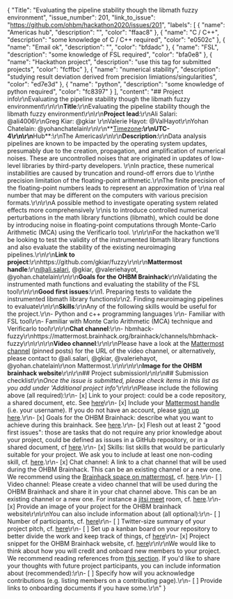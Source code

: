 {
  "Title": "Evaluating the pipeline stability though the libmath fuzzy environment",
  "issue_number": 201,
  "link_to_issue": "https://github.com/ohbm/hackathon2020/issues/201",
  "labels": [
    {
      "name": "Americas hub",
      "description": "",
      "color": "ffaac8"
    },
    {
      "name": "C / C++",
      "description": "some knowledge of C / C++ required",
      "color": "e0502c"
    },
    {
      "name": "Email ok",
      "description": "",
      "color": "bfdadc"
    },
    {
      "name": "FSL",
      "description": "some knowledge of FSL required",
      "color": "bfa0e8"
    },
    {
      "name": "Hackathon project",
      "description": "use this tag for submitted projects",
      "color": "fcffbc"
    },
    {
      "name": "numerical stability",
      "description": "studying result deviation derived from precision limiations/singularities",
      "color": "ed7e3d"
    },
    {
      "name": "python",
      "description": "some knowledge of python required",
      "color": "fc8397"
    }
  ],
  "content": "## Project info\r\nEvaluating the pipeline stability though the libmath fuzzy environment\r\n\r\n**Title**:\r\nEvaluating the pipeline stability though the libmath fuzzy environment\r\n\r\n**Project lead**:\r\nAli Salari: @ali4006\r\nGreg Kiar: @gkiar \r\nValerie Hayot: @ValHayot\r\nYohan Chatelain: @yohanchatelain\r\n\r\n**[Timezone](https://github.com/ohbm/hackathon2020/blob/master/.github/ISSUE_TEMPLATE/handbooks/projects.md#timezone)**:\r\nUTC-4\r\n\r\n**Hub**:\r\nThe Americas\r\n\r\n**Description**:\r\nData analysis pipelines are known to be impacted by the operating system updates, presumably due to the creation, propagation, and amplification of numerical noises. These are uncontrolled noises that are originated in updates of low-level libraries by third-party developers. \r\nIn practice, these numerical instabilities are caused by truncation and round-off errors due to \r\nthe precision limitation of the floating-point arithmetic.\r\nThe finite precision of the floating-point numbers leads to represent an approximation of \r\na real number that may be different on the computers with various precision formats.\r\n\r\nA possible method to investigate operating system related effects more comprehensively \r\nis to introduce controlled numerical perturbations in the math library functions (libmath), which could be done by introducing noise in floating-point computations through Monte-Carlo Arithmetic (MCA) using the Verificarlo tool. \r\n\r\nFor the hackathon we'll be looking to test the validity of the instrumented libmath library functions and also evaluate the stability of the existing neuroimaging pipelines.\r\n\r\n**Link to project**:\r\nhttps://github.com/gkiar/fuzzy\r\n\r\n**Mattermost handle**:\r\n@ali.salari, @gkiar, @valeriehayot, @yohan.chatelain\r\n\r\n**Goals for the OHBM Brainhack**\r\nValidating the instrumented math functions and evaluating the stability of the FSL tool\r\n\r\n**Good first issues**:\r\n1. Preparing tests to validate the instrumented libmath library functions\r\n2. Finding neuroimaging pipelines to evaluate\r\n\r\n**Skills**:\r\nAny of the following skills would be useful for the project.\r\n- Python and c++ programming languages \r\n- Familiar with FSL tool\r\n- Familiar with Monte Carlo Arithmetic (MCA) technique and Verificarlo tool\r\n\r\n**Chat channel**:\r\n- hbmhack-fuzzy\r\nhttps://mattermost.brainhack.org/brainhack/channels/hbmhack-fuzzy\r\n\r\n\r\n**Video channel**:\r\n\r\nPlease have a look at the [Mattermost channel](https://mattermost.brainhack.org/brainhack/channels/hbmhack-fuzzy) (pinned posts) for the URL of the video channel, or alternatively, please contact to @ali.salari, @gkiar, @valeriehayot, @yohan.chatelain\r\non Mattermost.\r\n\r\n\r\n**Image for the OHBM brainhack website**\r\n\r\n## Project submission\r\n\r\n## Submission checklist\r\n*Once the issue is submitted, please check items in this list as you add under 'Additional project info'*\r\n\r\nPlease include the following above (all required):\r\n-   [x] Link to your project: could be a code repository, a shared document, etc. See [here](https://github.com/ohbm/hackathon2020/blob/master/.github/ISSUE_TEMPLATE/handbooks/projects.md#link-to-project)\r\n-   [x] Include your [Mattermost handle](https://mattermost.brainhack.org/) (i.e. your username). If you do not have an account, please [sign up here](https://mattermost.brainhack.org/signup_email).\r\n-   [x] Goals for the OHBM Brainhack: describe what you want to achieve during this brainhack. See [here](https://github.com/ohbm/hackathon2020/blob/master/.github/ISSUE_TEMPLATE/handbooks/projects.md#goals).\r\n-   [x] Flesh out at least 2 \"good first issues\": those are tasks that do not require any prior knowledge about your project, could be defined as issues in a GitHub repository, or in a shared document, cf [here](https://github.com/ohbm/hackathon2020/blob/master/.github/ISSUE_TEMPLATE/handbooks/projects.md#onboarding-2-good-first-issues).\r\n-   [x] Skills: list skills that would be particularly suitable for your project. We ask you to include at least one non-coding skill, cf. [here](https://github.com/ohbm/hackathon2020/blob/master/.github/ISSUE_TEMPLATE/handbooks/projects.md#onboarding-skills).\r\n-   [x] Chat channel: A link to a chat channel that will be used during the OHBM Brainhack. This can be an existing channel or a new one. We recommend using the [Brainhack space on mattermost](https://mattermost.brainhack.org/), cf. [here](https://github.com/ohbm/hackathon2020/blob/master/.github/ISSUE_TEMPLATE/handbooks/projects.md#chat).\r\n-   [ ] Video channel: Please create a video channel that will be used during the OHBM Brainhack and share it in your chat channel above. This can be an existing channel or a new one. For instance a [jitsi meet](https://meet.jit.si/) room, cf. [here](https://github.com/ohbm/hackathon2020/blob/master/.github/ISSUE_TEMPLATE/handbooks/projects.md#video-calls).\r\n-   [x] Provide an image of your project for the OHBM brainhack website\r\n\r\nYou can also include information about (all optional):\r\n-   [ ] Number of participants, cf. [here](https://github.com/ohbm/hackathon2020/blob/master/.github/ISSUE_TEMPLATE/handbooks/projects.md#participant-capacity)\r\n-   [ ] Twitter-size summary of your project pitch, cf. [here](https://github.com/ohbm/hackathon2020/blob/master/.github/ISSUE_TEMPLATE/handbooks/projects.md#twitter-size-summary-of-your-project-pitch)\r\n-   [ ] Set up a kanban board on your repository to better divide the work and keep track of things, cf [here](https://github.com/ohbm/hackathon2020/blob/master/.github/ISSUE_TEMPLATE/handbooks/projects.md#set-up-a-kanban-board)\r\n-   [x] Project snippet for the OHBM Brainhack website, cf. [here](https://github.com/ohbm/hackathon2020/blob/master/.github/ISSUE_TEMPLATE/handbooks/projects.md#project-snippet-for-the-ohbm-brainhack-website)\r\n\r\nWe would like to think about how you will credit and onboard new members to your project. We recommend reading references from [this section](https://github.com/ohbm/hackathon2020/blob/master/.github/ISSUE_TEMPLATE/handbooks/projects.md#credit-and-onboarding). If you'd like to share your thoughts with future project participants, you can include information about (recommended):\r\n-   [ ] Specify how will you acknowledge contributions (e.g. listing members on a contributing page).\r\n-   [ ] Provide links to onboarding documents if you have some.\r\n"
}